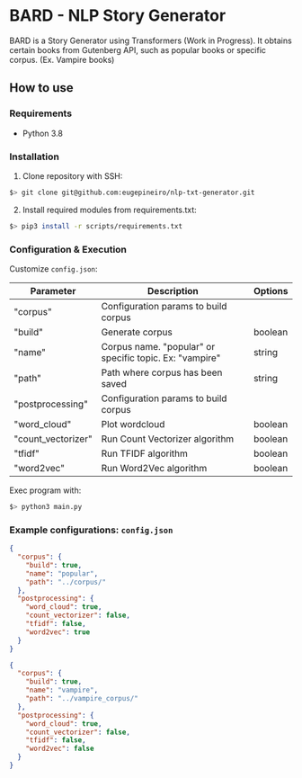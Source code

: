 # BARD - NLP Story Generator

BARD is a Story Generator using Transformers (Work in Progress). 
It obtains certain books from Gutenberg API, such as popular books or specific corpus. (Ex. Vampire books)

## How to use

### Requirements
- Python 3.8

### Installation
1. Clone repository with SSH:
```bash
$> git clone git@github.com:eugepineiro/nlp-txt-generator.git
```
2. Install required modules from requirements.txt:
```bash
$> pip3 install -r scripts/requirements.txt
```
### Configuration & Execution
Customize `config.json`:

| Parameter          | Description                                             | Options |
|--------------------|---------------------------------------------------------|---------|
| "corpus"           | Configuration params to build corpus                    |         |
| "build"            | Generate corpus                                         | boolean |
| "name"             | Corpus name. "popular" or specific topic. Ex: "vampire" | string  |
| "path"             | Path where corpus has been saved                        | string  |
| "postprocessing"   | Configuration params to build corpus                    |         |
| "word_cloud"       | Plot wordcloud                                          | boolean |
| "count_vectorizer" | Run Count Vectorizer algorithm                          | boolean |
| "tfidf"            | Run TFIDF algorithm                                     | boolean |
| "word2vec"         | Run Word2Vec algorithm                                  | boolean |

Exec program with:
```bash
$> python3 main.py
```

### Example configurations: `config.json`
```json
{
  "corpus": {
    "build": true,
    "name": "popular",
    "path": "../corpus/"
  },
  "postprocessing": {
    "word_cloud": true,
    "count_vectorizer": false,
    "tfidf": false,
    "word2vec": true
  }
}
```

```json
{
  "corpus": {
    "build": true,
    "name": "vampire",
    "path": "../vampire_corpus/"
  },
  "postprocessing": {
    "word_cloud": true,
    "count_vectorizer": false,
    "tfidf": false,
    "word2vec": false
  }
}
```
